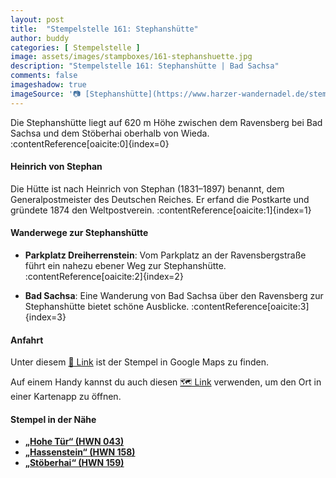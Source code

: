 ```yaml
---
layout: post
title:  "Stempelstelle 161: Stephanshütte"
author: buddy
categories: [ Stempelstelle ]
image: assets/images/stampboxes/161-stephanshuette.jpg
description: "Stempelstelle 161: Stephanshütte | Bad Sachsa"
comments: false
imageshadow: true
imageSource: '📷 [Stephanshütte](https://www.harzer-wandernadel.de/stempelstellen/uebersichtskarte/stempelstelle-161-stephanshuette/) von Harzer Wandernadel'
---
```


Die Stephanshütte liegt auf 620 m Höhe zwischen dem Ravensberg bei Bad Sachsa und dem Stöberhai oberhalb von Wieda. :contentReference[oaicite:0]{index=0}

#### Heinrich von Stephan

Die Hütte ist nach Heinrich von Stephan (1831–1897) benannt, dem Generalpostmeister des Deutschen Reiches. Er erfand die Postkarte und gründete 1874 den Weltpostverein. :contentReference[oaicite:1]{index=1}

#### Wanderwege zur Stephanshütte

- **Parkplatz Dreiherrenstein**: Vom Parkplatz an der Ravensbergstraße führt ein nahezu ebener Weg zur Stephanshütte. :contentReference[oaicite:2]{index=2}

- **Bad Sachsa**: Eine Wanderung von Bad Sachsa über den Ravensberg zur Stephanshütte bietet schöne Ausblicke. :contentReference[oaicite:3]{index=3}

#### Anfahrt

Unter diesem [📍 Link](https://www.google.com/maps/dir/?api=1&origin=&destination=51.63092%2C%2010.54271) ist der Stempel in Google Maps zu finden.

<div class="android-only">
  Auf einem Handy kannst du auch diesen 
  <a href="geo:51.63092,10.54271">🗺️ Link</a> 
  verwenden, um den Ort in einer Kartenapp zu öffnen.
  <p></p>
</div>

#### Stempel in der Nähe

- [**„Hohe Tür“ (HWN 043)**](/stempelstelle-43-hohe-tuer)
- [**„Hassenstein“ (HWN 158)**](/stempelstelle-158-hassenstein)
- [**„Stöberhai“ (HWN 159)**](/stempelstelle-159-stoeberhai)
